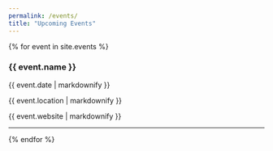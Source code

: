 ```yaml
---
permalink: /events/
title: "Upcoming Events"
---
```


{% for event in site.events %}
  <h3>{{ event.name }}</h3>
  <p>{{ event.date | markdownify }} </p>
  <p>{{ event.location | markdownify }}</p>
  <p>{{ event.website | markdownify }}</p>
  <hr>
{% endfor %}